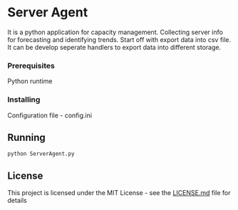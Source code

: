# Server Agent

It is a python application for capacity management. Collecting server info for forecasting and identifying trends. Start off with export data into csv file. It can be develop seperate handlers to export data into different storage.

### Prerequisites

Python runtime

### Installing
Configuration file - config.ini

## Running

```
python ServerAgent.py
```

## License

This project is licensed under the MIT License - see the [LICENSE.md](LICENSE.md) file for details

